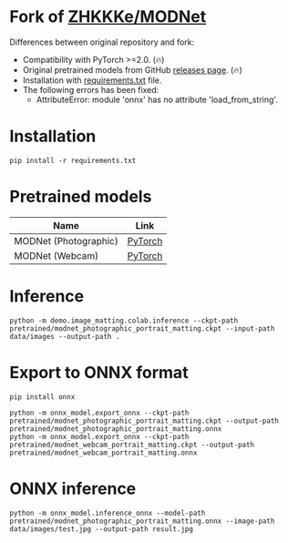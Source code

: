 # Fork of [ZHKKKe/MODNet](https://github.com/ZHKKKe/MODNet)

Differences between original repository and fork:

* Compatibility with PyTorch >=2.0. (🔥)
* Original pretrained models from GitHub [releases page](https://github.com/clibdev/MODNet/releases). (🔥)
* Installation with [requirements.txt](requirements.txt) file.
* The following errors has been fixed:
  * AttributeError: module 'onnx' has no attribute 'load_from_string'.

# Installation

```shell
pip install -r requirements.txt
```

# Pretrained models

| Name                  | Link                                                                                                            |
|-----------------------|-----------------------------------------------------------------------------------------------------------------|
| MODNet (Photographic) | [PyTorch](https://github.com/clibdev/MODNet/releases/latest/download/modnet_photographic_portrait_matting.ckpt) |
| MODNet (Webcam)       | [PyTorch](https://github.com/clibdev/MODNet/releases/latest/download/modnet_webcam_portrait_matting.ckpt)       |

# Inference

```shell
python -m demo.image_matting.colab.inference --ckpt-path pretrained/modnet_photographic_portrait_matting.ckpt --input-path data/images --output-path .
```

# Export to ONNX format

```shell
pip install onnx
```
```shell
python -m onnx_model.export_onnx --ckpt-path pretrained/modnet_photographic_portrait_matting.ckpt --output-path pretrained/modnet_photographic_portrait_matting.onnx
python -m onnx_model.export_onnx --ckpt-path pretrained/modnet_webcam_portrait_matting.ckpt --output-path pretrained/modnet_webcam_portrait_matting.onnx
```

# ONNX inference

```shell
python -m onnx_model.inference_onnx --model-path pretrained/modnet_photographic_portrait_matting.onnx --image-path data/images/test.jpg --output-path result.jpg
```
